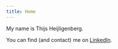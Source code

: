 ```yaml
---
title: Home
---
```

My name is Thijs Heijligenberg. 

You can find (and contact) me on [LinkedIn]("https://www.linkedin.com/in/thijsheijligenberg/").
